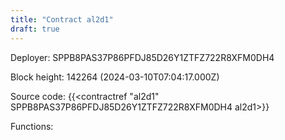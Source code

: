 ```yaml
---
title: "Contract al2d1"
draft: true
---
```

Deployer: SPPB8PAS37P86PFDJ85D26Y1ZTFZ722R8XFM0DH4


 



Block height: 142264 (2024-03-10T07:04:17.000Z)

Source code: {{<contractref "al2d1" SPPB8PAS37P86PFDJ85D26Y1ZTFZ722R8XFM0DH4 al2d1>}}

Functions:


